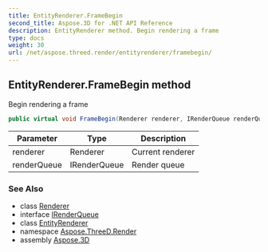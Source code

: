 ```yaml
---
title: EntityRenderer.FrameBegin
second_title: Aspose.3D for .NET API Reference
description: EntityRenderer method. Begin rendering a frame
type: docs
weight: 30
url: /net/aspose.threed.render/entityrenderer/framebegin/
---
```

## EntityRenderer.FrameBegin method

Begin rendering a frame

```csharp
public virtual void FrameBegin(Renderer renderer, IRenderQueue renderQueue)
```

| Parameter | Type | Description |
| --- | --- | --- |
| renderer | Renderer | Current renderer |
| renderQueue | IRenderQueue | Render queue |

### See Also

* class [Renderer](../../renderer/)
* interface [IRenderQueue](../../irenderqueue/)
* class [EntityRenderer](../)
* namespace [Aspose.ThreeD.Render](../../../aspose.threed.render/)
* assembly [Aspose.3D](../../../)


